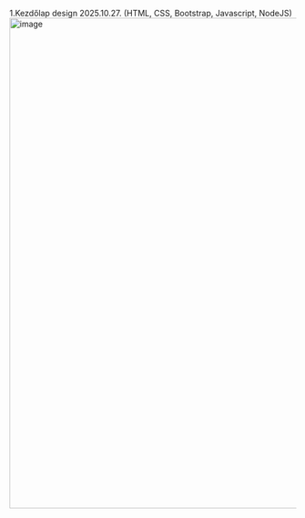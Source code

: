 1.Kezdőlap design 2025.10.27. (HTML, CSS, Bootstrap, Javascript, NodeJS)
<img width="1919" height="862" alt="image" src="https://github.com/user-attachments/assets/7eec227a-391e-4c13-9619-9ed3e7bdb99c" />
